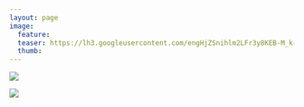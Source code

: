 ```yaml
---
layout: page
image:
  feature:
  teaser: https://lh3.googleusercontent.com/engHjZSnihlm2LFr3y8KEB-M_k-5qJEuYa8INUlUFd4=w245
  thumb:
---
```


[![](https://lh3.googleusercontent.com/j_AEuvWy1id48_SefXhoDVRT6uOPKAhjHzdB-2N9324=w800)](https://lh3.googleusercontent.com/j_AEuvWy1id48_SefXhoDVRT6uOPKAhjHzdB-2N9324=s0)

[![](https://lh3.googleusercontent.com/rsZQf5Au5N4ffOkB9gZJQKj-ZqC7FuLKZbbD6T672is=w800)](https://lh3.googleusercontent.com/rsZQf5Au5N4ffOkB9gZJQKj-ZqC7FuLKZbbD6T672is=s0)
